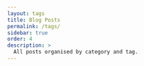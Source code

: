 ```yaml
---
layout: tags
title: Blog Posts
permalink: /tags/
sidebar: true
order: 4
description: >
  All posts organised by category and tag.
---
```

